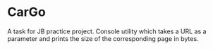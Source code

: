 # CarGo
A task for JB practice project.
Console utility which takes a URL as a parameter and prints the size of the corresponding page in bytes.
